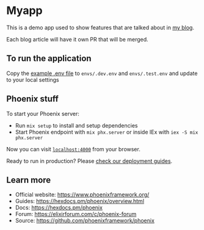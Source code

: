 # Myapp

This is a demo app used to show features that are talked about in [my blog](https://ambrosemungai.com).

Each blog article will have it own PR that will be merged.

## To run the application 

Copy the [example .env file](./envs/.env.example) to `envs/.dev.env` and `envs/.test.env` and update to your local settings

## Phoenix stuff

To start your Phoenix server:

* Run `mix setup` to install and setup dependencies
* Start Phoenix endpoint with `mix phx.server` or inside IEx with `iex -S mix phx.server`

Now you can visit [`localhost:4000`](http://localhost:4000) from your browser.

Ready to run in production? Please [check our deployment guides](https://hexdocs.pm/phoenix/deployment.html).

## Learn more

* Official website: https://www.phoenixframework.org/
* Guides: https://hexdocs.pm/phoenix/overview.html
* Docs: https://hexdocs.pm/phoenix
* Forum: https://elixirforum.com/c/phoenix-forum
* Source: https://github.com/phoenixframework/phoenix
